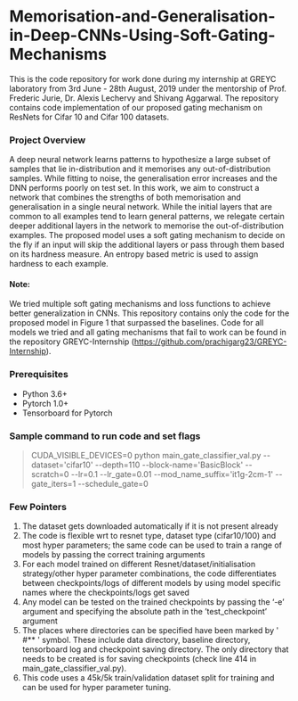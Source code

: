 # Memorisation-and-Generalisation-in-Deep-CNNs-Using-Soft-Gating-Mechanisms

This is the code repository for work done during my internship at GREYC laboratory from 3rd June - 28th August, 2019 under the mentorship of Prof. Frederic Jurie, Dr. Alexis Lechervy and Shivang Aggarwal. The repository contains code implementation of our proposed gating mechanism on ResNets for Cifar 10 and Cifar 100 datasets.

### Project Overview 

A deep neural network learns patterns to hypothesize a large subset of samples that lie in-distribution and it memorises any out-of-distribution samples. While fitting to noise, the generalisation error increases and the DNN performs poorly on test set. In this work, we aim to construct a network that combines the strengths of both memorisation and generalisation in a single neural network. While the initial layers that are common to all examples tend to learn general patterns, we relegate certain deeper additional layers in the network to memorise the out-of-distribution examples. The proposed model uses a soft gating mechanism to decide on the fly if an input will skip the additional layers or pass through them based on its hardness measure. An entropy based metric is used to assign hardness to each example.

#### Note: 
We tried multiple soft gating mechanisms and loss functions to achieve better generalization in CNNs. This repository contains only the code for the proposed model in Figure 1 that surpassed the baselines. Code for all models we tried and all gating mechanisms that fail to work can be found in the repository GREYC-Internship (https://github.com/prachigarg23/GREYC-Internship). 

### Prerequisites 

* Python 3.6+
* Pytorch 1.0+
* Tensorboard for Pytorch 


### Sample command to run code and set flags  

> CUDA_VISIBLE_DEVICES=0 python main_gate_classifier_val.py --dataset='cifar10' --depth=110 --block-name='BasicBlock' --scratch=0 --lr=0.1 --lr_gate=0.01 --mod_name_suffix='it1g-2cm-1' --gate_iters=1 --schedule_gate=0
  
  
### Few Pointers 

1. The dataset gets downloaded automatically if it is not present already
2. The code is flexible wrt to resnet type, dataset type (cifar10/100) and most hyper parameters; the same code can be used to train a range of models by passing the correct training arguments  
3. For each model trained on different Resnet/dataset/initialisation strategy/other hyper parameter combinations, the code differentiates between checkpoints/logs of different models by using model specific names where the checkpoints/logs get saved
4. Any model can be tested on the trained checkpoints by passing the ‘-e’ argument and specifying the absolute path in the ’test_checkpoint’ argument 
5. The places where directories can be specified have been marked by ' #** ' symbol. These include data directory, baseline directory, tensorboard log and checkpoint saving directory. The only directory that needs to be created is for saving checkpoints (check line 414 in main_gate_classifier_val.py).
6. This code uses a 45k/5k train/validation dataset split for training and can be used for hyper parameter tuning. 
